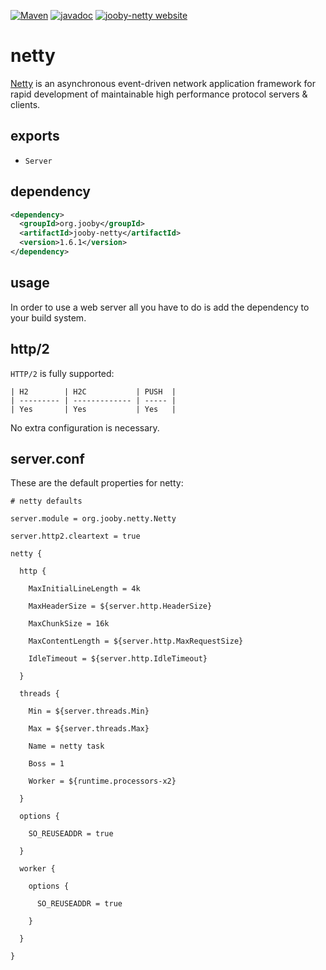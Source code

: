 [![Maven](https://img.shields.io/maven-metadata/v/http/central.maven.org/maven2/org/jooby/jooby-netty/maven-metadata.xml.svg)](http://mvnrepository.com/artifact/org.jooby/jooby-netty/1.6.1)
[![javadoc](https://javadoc.io/badge/org.jooby/jooby-netty.svg)](https://javadoc.io/doc/org.jooby/jooby-netty/1.6.1)
[![jooby-netty website](https://img.shields.io/badge/jooby-netty-brightgreen.svg)](http://jooby.org/doc/netty)
# netty

[Netty](http://netty.io) is an asynchronous event-driven network application framework for rapid development of maintainable high performance protocol servers & clients.

## exports

* `Server`

## dependency

```xml
<dependency>
  <groupId>org.jooby</groupId>
  <artifactId>jooby-netty</artifactId>
  <version>1.6.1</version>
</dependency>
```

## usage

In order to use a web server all you have to do is add the dependency to your build system.

## http/2

`HTTP/2` is fully supported:

```
| H2        | H2C           | PUSH  |
| --------- | ------------- | ----- |
| Yes       | Yes           | Yes   |
```

No extra configuration is necessary.

## server.conf
These are the default properties for netty:

```properties
# netty defaults

server.module = org.jooby.netty.Netty

server.http2.cleartext = true

netty {

  http {

    MaxInitialLineLength = 4k

    MaxHeaderSize = ${server.http.HeaderSize}

    MaxChunkSize = 16k

    MaxContentLength = ${server.http.MaxRequestSize}

    IdleTimeout = ${server.http.IdleTimeout}

  }

  threads {

    Min = ${server.threads.Min}

    Max = ${server.threads.Max}

    Name = netty task

    Boss = 1

    Worker = ${runtime.processors-x2}

  }

  options {

    SO_REUSEADDR = true

  }

  worker {

    options {

      SO_REUSEADDR = true

    }

  }

}
```
